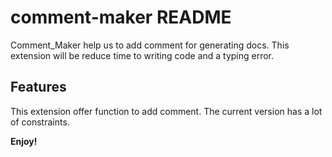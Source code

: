 # comment-maker README

Comment_Maker help us to add comment for generating docs.
This extension will be reduce time to writing code and a typing error.

## Features

This extension offer function to add comment.
The current version has a lot of constraints.

**Enjoy!**
